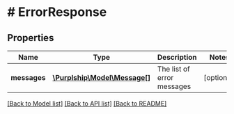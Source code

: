# # ErrorResponse

## Properties

Name | Type | Description | Notes
------------ | ------------- | ------------- | -------------
**messages** | [**\Purplship\Model\Message[]**](Message.md) | The list of error messages | [optional]

[[Back to Model list]](../../README.md#models) [[Back to API list]](../../README.md#endpoints) [[Back to README]](../../README.md)
